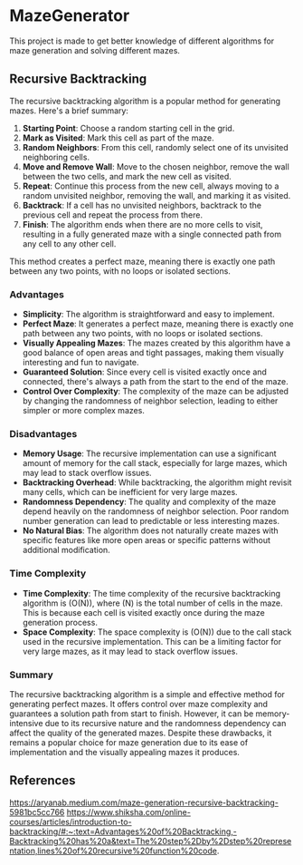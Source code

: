 # MazeGenerator

This project is made to get better knowledge of different algorithms for maze generation and solving different mazes.

## Recursive Backtracking

The recursive backtracking algorithm is a popular method for generating mazes. Here's a brief summary:

1. **Starting Point**: Choose a random starting cell in the grid.
2. **Mark as Visited**: Mark this cell as part of the maze.
3. **Random Neighbors**: From this cell, randomly select one of its unvisited neighboring cells.
4. **Move and Remove Wall**: Move to the chosen neighbor, remove the wall between the two cells, and mark the new cell as visited.
5. **Repeat**: Continue this process from the new cell, always moving to a random unvisited neighbor, removing the wall, and marking it as visited.
6. **Backtrack**: If a cell has no unvisited neighbors, backtrack to the previous cell and repeat the process from there.
7. **Finish**: The algorithm ends when there are no more cells to visit, resulting in a fully generated maze with a single connected path from any cell to any other cell.

This method creates a perfect maze, meaning there is exactly one path between any two points, with no loops or isolated sections.

### Advantages

- **Simplicity**: The algorithm is straightforward and easy to implement.
- **Perfect Maze**: It generates a perfect maze, meaning there is exactly one path between any two points, with no loops or isolated sections.
- **Visually Appealing Mazes**: The mazes created by this algorithm have a good balance of open areas and tight passages, making them visually interesting and fun to navigate.
- **Guaranteed Solution**: Since every cell is visited exactly once and connected, there's always a path from the start to the end of the maze.
- **Control Over Complexity**: The complexity of the maze can be adjusted by changing the randomness of neighbor selection, leading to either simpler or more complex mazes.

### Disadvantages

- **Memory Usage**: The recursive implementation can use a significant amount of memory for the call stack, especially for large mazes, which may lead to stack overflow issues.
- **Backtracking Overhead**: While backtracking, the algorithm might revisit many cells, which can be inefficient for very large mazes.
- **Randomness Dependency**: The quality and complexity of the maze depend heavily on the randomness of neighbor selection. Poor random number generation can lead to predictable or less interesting mazes.
- **No Natural Bias**: The algorithm does not naturally create mazes with specific features like more open areas or specific patterns without additional modification.

### Time Complexity

- **Time Complexity**: The time complexity of the recursive backtracking algorithm is \(O(N)\), where \(N\) is the total number of cells in the maze. This is because each cell is visited exactly once during the maze generation process.
- **Space Complexity**: The space complexity is \(O(N)\) due to the call stack used in the recursive implementation. This can be a limiting factor for very large mazes, as it may lead to stack overflow issues.

### Summary

The recursive backtracking algorithm is a simple and effective method for generating perfect mazes. It offers control over maze complexity and guarantees a solution path from start to finish. However, it can be memory-intensive due to its recursive nature and the randomness dependency can affect the quality of the generated mazes. Despite these drawbacks, it remains a popular choice for maze generation due to its ease of implementation and the visually appealing mazes it produces.


## References
https://aryanab.medium.com/maze-generation-recursive-backtracking-5981bc5cc766
https://www.shiksha.com/online-courses/articles/introduction-to-backtracking/#:~:text=Advantages%20of%20Backtracking,-Backtracking%20has%20a&text=The%20step%2Dby%2Dstep%20representation,lines%20of%20recursive%20function%20code.
